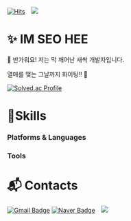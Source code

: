 [![Hits](https://hits.seeyoufarm.com/api/count/incr/badge.svg?url=https%3A%2F%2Fgithub.com%2Fseooh99&count_bg=%23A3DA79&title_bg=%2355CA5D&icon=&icon_color=%23E7E7E7&title=hits&edge_flat=false)](https://hits.seeyoufarm.com)
<img 
        src="https://img.shields.io/github/followers/seooh99?label=seooh99%20Followers&style=social"
        style="height : auto; margin-left : 10px; margin-right : 10px;"/>

</div>

# ✨ IM SEO HEE

🌱 반가워요! 저는 막 깨어난 새싹 개발자입니다.

열매를 맺는 그날까지 화이팅!! 🍒

</div>

[![Solved.ac Profile](http://mazassumnida.wtf/api/v2/generate_badge?boj=tjgml212)](https://solved.ac/tjgml212/)

# 💪Skills

### Platforms & Languages

### Tools

# :mailbox_with_mail: Contacts


[![Gmail Badge](https://img.shields.io/badge/Gmail-d14836?style=flat-square&logo=Gmail&logoColor=white&link=mailto:seooh212@gmail.com)](mailto:seooh212@gmail.com)
[![Naver Badge](https://img.shields.io/badge/Naver-03C75A?style=flat-square&logo=Naver&logoColor=white&link=mailto:tg0212@naver.com)](mailto:tg0212@naver.com)
<a href="https://instagram.com/sh_2.12_">
    <img 
        src="http://img.shields.io/badge/-Instagram-black?style=flat&logo=Instagram&link=https://instagram.com/sh_2.12_/"
        style="height : auto; margin-left : 10px; margin-right : 10px;"/>
</a>

<!--
**seooh99/seooh99** is a ✨ _special_ ✨ repository because its `README.md` (this file) appears on your GitHub profile.

Here are some ideas to get you started:

- 🔭 I’m currently working on ...
- 🌱 I’m currently learning ...
- 👯 I’m looking to collaborate on ...
-  I’m looking for help with ...
- 💬 Ask me about ...
- 📫 How to reach me: ...
- 😄 Pronouns: ...
- ⚡ Fun fact: ...
-->
